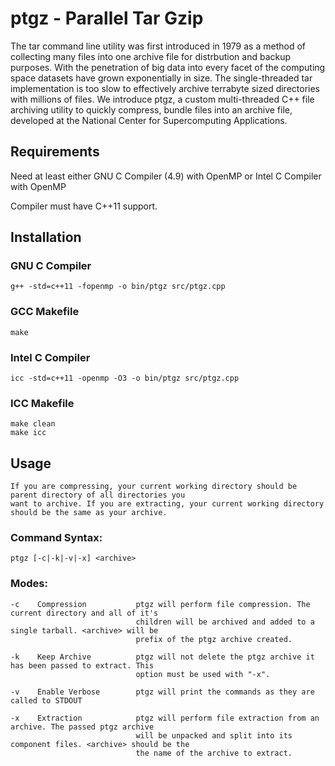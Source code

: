 # ptgz - Parallel Tar Gzip
The tar command line utility was first introduced in 1979 as a method of collecting many files into one archive file for distrbution and backup purposes. With the penetration of big data into every facet of the computing space datasets have grown exponentially in size. The single-threaded tar implementation is too slow to effectively archive terrabyte sized directories with millions of files. We introduce ptgz, a custom multi-threaded C++ file archiving utility to quickly compress, bundle files into an archive file, developed at the National Center for Supercomputing Applications.

## Requirements
Need at least either GNU C Compiler (4.9) with OpenMP or Intel C Compiler with OpenMP

Compiler must have C++11 support.

## Installation
### GNU C Compiler
    g++ -std=c++11 -fopenmp -o bin/ptgz src/ptgz.cpp

### GCC Makefile
    make

### Intel C Compiler
    icc -std=c++11 -openmp -O3 -o bin/ptgz src/ptgz.cpp

### ICC Makefile
    make clean
    make icc

## Usage
    If you are compressing, your current working directory should be parent directory of all directories you
    want to archive. If you are extracting, your current working directory should be the same as your archive.

### Command Syntax:
    ptgz [-c|-k|-v|-x] <archive>

### Modes:

    -c    Compression           ptgz will perform file compression. The current directory and all of it's
                                children will be archived and added to a single tarball. <archive> will be 
                                prefix of the ptgz archive created.

    -k    Keep Archive          ptgz will not delete the ptgz archive it has been passed to extract. This 
                                option must be used with "-x".

    -v    Enable Verbose        ptgz will print the commands as they are called to STDOUT

    -x    Extraction            ptgz will perform file extraction from an archive. The passed ptgz archive
                                will be unpacked and split into its component files. <archive> should be the
                                the name of the archive to extract.

